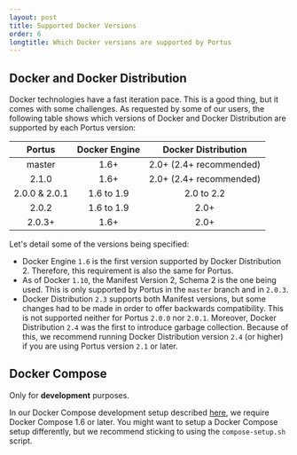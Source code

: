 ```yaml
---
layout: post
title: Supported Docker Versions
order: 6
longtitle: Which Docker versions are supported by Portus
---
```


## Docker and Docker Distribution

Docker technologies have a fast iteration pace. This is a good thing, but it
comes with some challenges. As requested by some of our users, the following
table shows which versions of Docker and Docker Distribution are supported by
each Portus version:

| Portus | Docker Engine | Docker Distribution |
|:------:|:-------------:|:-------------------:|
| master | 1.6+ | 2.0+ (2.4+ recommended) |
| 2.1.0 | 1.6+ | 2.0+ (2.4+ recommended) |
| 2.0.0 & 2.0.1 | 1.6 to 1.9 | 2.0 to 2.2 |
| 2.0.2 | 1.6 to 1.9 | 2.0+ |
| 2.0.3+ | 1.6+ | 2.0+ |

Let's detail some of the versions being specified:

- Docker Engine `1.6` is the first version supported by Docker Distribution 2.
  Therefore, this requirement is also the same for Portus.
- As of Docker `1.10`, the Manifest Version 2, Schema 2 is the one being used.
  This is only supported by Portus in the `master` branch and in `2.0.3`.
- Docker Distribution `2.3` supports both Manifest versions, but some changes
  had to be made in order to offer backwards compatibility. This is not
  supported neither for Portus `2.0.0` nor `2.0.1`. Moreover, Docker
  Distribution `2.4` was the first to introduce garbage collection. Because of
  this, we recommend running Docker Distribution version `2.4` (or higher) if
  you are using Portus version `2.1` or later.

## Docker Compose

<div class="alert alert-info">
  Only for <strong>development</strong> purposes.
</div>

In our Docker Compose development setup described
[here](https://github.com/SUSE/Portus/wiki/Docker-Compose-Environment), we
require Docker Compose 1.6 or later. You might want to setup a Docker
Compose setup differently, but we recommend sticking to using the
`compose-setup.sh` script.
